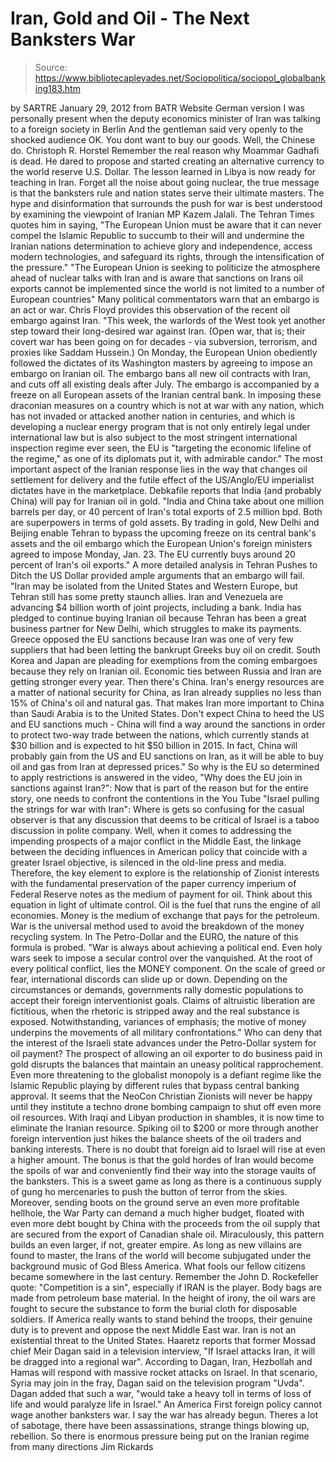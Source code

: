 # Iran, Gold and Oil - The Next Banksters War

> Source: https://www.bibliotecapleyades.net/Sociopolitica/sociopol_globalbanking183.htm

by SARTRE
January 29, 2012
from
BATR
Website
German version
I was personally present
when the deputy economics minister of Iran was talking
to a foreign society in Berlin
And the gentleman said very openly to the shocked
audience OK.
You dont want to buy our goods. Well, the Chinese do.
Christoph R.
Horstel
Remember the real reason why
Moammar Gadhafi is
dead.
He dared to propose and started creating an
alternative currency to the world reserve U.S. Dollar.
The lesson learned in
Libya is now ready for teaching in Iran. Forget all the noise about going
nuclear, the true message is that
the banksters rule and nation states serve
their ultimate masters.
The hype and disinformation that surrounds the push
for war is best understood by examining the viewpoint of Iranian MP Kazem
Jalali.
The Tehran Times
quotes him in saying,
"The European Union must be aware that it
can never compel the Islamic Republic to succumb to their will and
undermine the Iranian nations determination to achieve glory and
independence, access modern technologies, and safeguard its rights,
through the intensification of the pressure."
"The European Union is seeking to politicize the atmosphere ahead of
nuclear talks with Iran and is aware that sanctions on Irans oil
exports cannot be implemented since the world is not limited to a number
of European countries"
Many political commentators warn that an embargo
is an act or war.
Chris Floyd
provides this observation of the
recent oil embargo against Iran.
"This week, the warlords of the West took
yet another step toward their long-desired war against Iran. (Open war,
that is; their covert war has been going on for decades - via
subversion, terrorism, and proxies like Saddam Hussein.) On Monday, the
European Union obediently followed the dictates of its Washington
masters by agreeing to impose an embargo on Iranian oil.
The embargo bans all new oil contracts with Iran, and cuts off all
existing deals after July.
The embargo is accompanied by a freeze on all
European assets of the Iranian central bank. In imposing these draconian
measures on a country which is not at war with any nation, which has not
invaded or attacked another nation in centuries, and which is developing
a nuclear energy program that is not only entirely legal under
international law but is also subject to the most stringent
international inspection regime ever seen, the EU is "targeting the
economic lifeline of the regime," as one of its diplomats put it, with
admirable candor."
The most important aspect of the Iranian
response lies in the way that changes oil settlement for delivery and the
futile effect of the US/Anglo/EU imperialist dictates have in the
marketplace.
Debkafile reports that India (and probably China) will pay for Iranian oil
in gold.
"India and China take about one million
barrels per day, or 40 percent of Iran's total exports of 2.5 million
bpd. Both are superpowers in terms of gold assets.
By trading in gold, New Delhi and Beijing enable Tehran to bypass the
upcoming freeze on its central bank's assets and the oil embargo which
the European Union's foreign ministers agreed to impose Monday, Jan. 23.
The EU currently buys around 20 percent of Iran's oil exports."
A more detailed analysis in
Tehran Pushes to
Ditch the US Dollar provided ample arguments that an embargo will fail.
"Iran may be isolated from the United States
and Western Europe, but Tehran still has some pretty staunch allies.
Iran and Venezuela are advancing $4 billion worth of joint projects,
including a bank. India has pledged to continue buying Iranian oil
because Tehran has been a great business partner for New Delhi, which
struggles to make its payments.
Greece opposed the EU sanctions because Iran
was one of very few suppliers that had been letting the bankrupt Greeks
buy oil on credit. South Korea and Japan are pleading for exemptions
from the coming embargoes because they rely on Iranian oil.
Economic ties between Russia and Iran are
getting stronger every year.
Then there's China. Iran's energy resources are a matter of national
security for China, as Iran already supplies no less than 15% of China's
oil and natural gas. That makes Iran more important to China than Saudi
Arabia is to the United States.
Don't expect China to heed the US and EU
sanctions much - China will find a way around the sanctions in order to
protect two-way trade between the nations, which currently stands at $30
billion and is expected to hit $50 billion in 2015.
In fact, China will probably gain from the
US and EU sanctions on Iran, as it will be able to buy oil and gas from
Iran at depressed prices."
So why is the EU so determined to apply
restrictions is answered in the video, "Why does the EU join in sanctions
against Iran?":
Now that is part of the reason but for the entire story, one needs to
confront the contentions in the You Tube "Israel pulling the strings for war
with Iran":
Where is gets so confusing for the casual observer is that any discussion
that deems to be critical of Israel is a taboo discussion in polite company.
Well, when it comes to addressing the impending prospects of a major
conflict in the Middle East, the linkage between the deciding influences in
American policy that coincide with a greater Israel objective, is silenced
in the
old-line press and media.
Therefore, the key element to explore is the
relationship of Zionist interests with the fundamental preservation of the
paper currency imperium of
Federal Reserve notes as the medium of payment
for oil.
Think about this equation in light of ultimate control. Oil is the fuel that
runs the engine of all economies. Money is the medium of exchange that pays
for the petroleum.
War is the universal method used to avoid the breakdown
of the money recycling system.
In
The Petro-Dollar and the EURO, the nature of
this formula is probed.
"War is always about achieving a political
end. Even holy wars seek to impose a secular control over the
vanquished. At the root of every political conflict, lies the MONEY
component. On the scale of greed or fear, international discords can
slide up or down.
Depending on the circumstances or demands,
governments rally domestic populations to accept their foreign
interventionist goals.
Claims of altruistic liberation are
fictitious, when the rhetoric is stripped away and the real substance is
exposed. Notwithstanding, variances of emphasis; the motive of money
underpins the movements of all military confrontations."
Who can deny that the interest of the Israeli
state advances under the Petro-Dollar system for oil payment?
The prospect of allowing an oil exporter to do
business paid in gold disrupts the balances that maintain an uneasy
political rapprochement. Even more threatening to the globalist monopoly is
a defiant regime like the Islamic Republic playing by different rules that
bypass central banking approval.
It seems that the NeoCon Christian Zionists will never be happy until they
institute a techno drone bombing campaign to shut off even more oil
resources.
With Iraqi and Libyan production in shambles, it is now time to
eliminate the Iranian resource. Spiking oil to $200 or more through another
foreign intervention just hikes the balance sheets of the oil traders and
banking interests.
There is no doubt that foreign aid to Israel
will rise at even a higher amount.
The bonus is that the gold hordes of Iran would become the spoils of war and
conveniently find their way into the storage vaults of the banksters. This
is a sweet game as long as there is a continuous supply of gung ho
mercenaries to push the button of terror from the skies.
Moreover, sending boots on the ground serve an
even more profitable hellhole, the War Party can demand a much higher
budget, floated with even more debt bought by China with the proceeds from
the oil supply that are secured from the export of Canadian shale oil.
Miraculously, this pattern builds an even larger, if not, greater empire. As
long as new villains are found to master, the Irans of the world will
become subjugated under the background music of God Bless America.
What fools our fellow citizens became somewhere in the last century.
Remember the
John D. Rockefeller quote:
"Competition is a sin", especially
if IRAN is the player.
Body bags are made from petroleum base material.
In the height of irony, the oil wars are fought
to secure the substance to form the burial cloth for disposable soldiers. If
America really wants to stand behind the troops, their genuine duty is to
prevent and oppose the next Middle East war.
Iran is not an existential threat to the United States.
Haaretz reports that
former Mossad chief Meir Dagan said in a television interview,
"If Israel attacks Iran, it will be dragged
into a regional war".
According to Dagan, Iran, Hezbollah and Hamas
will respond with massive rocket attacks on Israel. In that scenario, Syria
may join in the fray, Dagan said on the television program "Uvda".
Dagan
added that such a war,
"would take a heavy toll in terms of loss of life and
would paralyze life in Israel."
An America First foreign policy cannot wage another banksters war.
I say the war has already begun.
Theres a lot of sabotage, there have been assassinations, strange
things blowing up, rebellion.
So there is enormous pressure being
put on the Iranian regime from many directions
Jim Rickards

